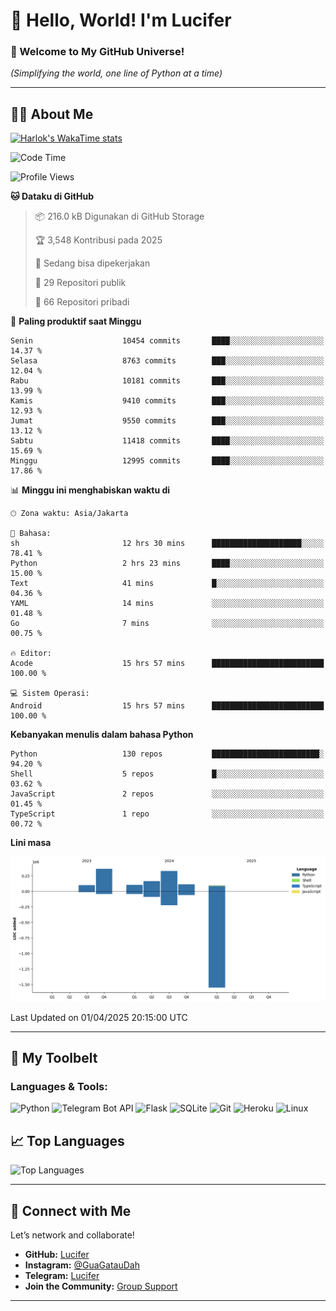 # 👋 Hello, World! I'm Lucifer 

### 🚀 Welcome to My GitHub Universe!  
*(Simplifying the world, one line of Python at a time)*  

---

## 🧑‍💻 About Me


[![Harlok's WakaTime stats](https://github-readme-stats.vercel.app/api/wakatime?username=LuciferReborns)](https://github.com/jonesroot/github-readme-stats)


<!--START_SECTION:waka-->
![Code Time](http://img.shields.io/badge/Code%20Time-32%20hrs%2046%20mins-blue)

![Profile Views](http://img.shields.io/badge/Profil%20dilihat-89-blue)

**🐱 Dataku di GitHub** 

> 📦 216.0 kB Digunakan di GitHub Storage 
 > 
> 🏆 3,548 Kontribusi pada 2025
 > 
> 💼 Sedang bisa dipekerjakan
 > 
> 📜 29 Repositori publik 
 > 
> 🔑 66 Repositori pribadi 
 > 
📅 **Paling produktif saat Minggu** 

```text
Senin                    10454 commits       ████░░░░░░░░░░░░░░░░░░░░░   14.37 % 
Selasa                   8763 commits        ███░░░░░░░░░░░░░░░░░░░░░░   12.04 % 
Rabu                     10181 commits       ███░░░░░░░░░░░░░░░░░░░░░░   13.99 % 
Kamis                    9410 commits        ███░░░░░░░░░░░░░░░░░░░░░░   12.93 % 
Jumat                    9550 commits        ███░░░░░░░░░░░░░░░░░░░░░░   13.12 % 
Sabtu                    11418 commits       ████░░░░░░░░░░░░░░░░░░░░░   15.69 % 
Minggu                   12995 commits       ████░░░░░░░░░░░░░░░░░░░░░   17.86 % 
```


📊 **Minggu ini menghabiskan waktu di** 

```text
🕑︎ Zona waktu: Asia/Jakarta

💬 Bahasa: 
sh                       12 hrs 30 mins      ████████████████████░░░░░   78.41 % 
Python                   2 hrs 23 mins       ████░░░░░░░░░░░░░░░░░░░░░   15.00 % 
Text                     41 mins             █░░░░░░░░░░░░░░░░░░░░░░░░   04.36 % 
YAML                     14 mins             ░░░░░░░░░░░░░░░░░░░░░░░░░   01.48 % 
Go                       7 mins              ░░░░░░░░░░░░░░░░░░░░░░░░░   00.75 % 

🔥 Editor: 
Acode                    15 hrs 57 mins      █████████████████████████   100.00 % 

💻 Sistem Operasi: 
Android                  15 hrs 57 mins      █████████████████████████   100.00 % 
```

**Kebanyakan menulis dalam bahasa Python** 

```text
Python                   130 repos           ████████████████████████░   94.20 % 
Shell                    5 repos             █░░░░░░░░░░░░░░░░░░░░░░░░   03.62 % 
JavaScript               2 repos             ░░░░░░░░░░░░░░░░░░░░░░░░░   01.45 % 
TypeScript               1 repo              ░░░░░░░░░░░░░░░░░░░░░░░░░   00.72 % 
```



**Lini masa**

![Lines of Code chart](https://raw.githubusercontent.com/jonesroot/jonesroot/main/assets/bar_graph.png)


 Last Updated on 01/04/2025 20:15:00 UTC
<!--END_SECTION:waka-->

---


## 🧰 My Toolbelt  

### Languages & Tools:  
![Python](https://img.shields.io/badge/-Python-3776AB?style=flat-square&logo=python&logoColor=white) ![Telegram Bot API](https://img.shields.io/badge/-Telegram%20Bot%20API-2CA5E0?style=flat-square&logo=telegram&logoColor=white) ![Flask](https://img.shields.io/badge/-Flask-000000?style=flat-square&logo=flask&logoColor=white) ![SQLite](https://img.shields.io/badge/-SQLite-003B57?style=flat-square&logo=sqlite&logoColor=white) ![Git](https://img.shields.io/badge/-Git-F05032?style=flat-square&logo=git&logoColor=white) ![Heroku](https://img.shields.io/badge/-Heroku-430098?style=flat-square&logo=heroku&logoColor=white) ![Linux](https://img.shields.io/badge/-Linux-FCC624?style=flat-square&logo=linux&logoColor=black)  


## 📈 Top Languages

![Top Languages](https://github-readme-stats.vercel.app/api/top-langs/?username=jonesroot&layout=compact&theme=tokyonight)  

---


## 🔗 Connect with Me  

Let’s network and collaborate!  
- **GitHub:** [Lucifer](https://github.com/jonesroot/jonesroot/blob/main/README.md)  
- **Instagram:** [@GuaGatauDah](https://instagram.com/guagataudah)  
- **Telegram:** [Lucifer](https://t.me/LuciferReborns)  
- **Join the Community:** [Group Support](https://t.me/GokilSupport)

---
